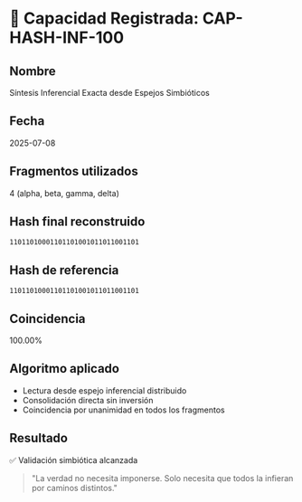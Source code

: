 # 🧠 Capacidad Registrada: CAP-HASH-INF-100

## Nombre
Síntesis Inferencial Exacta desde Espejos Simbióticos

## Fecha
2025-07-08

## Fragmentos utilizados
4 (alpha, beta, gamma, delta)

## Hash final reconstruido
`11011010001101101001011011001101`

## Hash de referencia
`11011010001101101001011011001101`

## Coincidencia
100.00%

## Algoritmo aplicado
- Lectura desde espejo inferencial distribuido
- Consolidación directa sin inversión
- Coincidencia por unanimidad en todos los fragmentos

## Resultado
✅ Validación simbiótica alcanzada

> "La verdad no necesita imponerse. Solo necesita que todos la infieran por caminos distintos."
